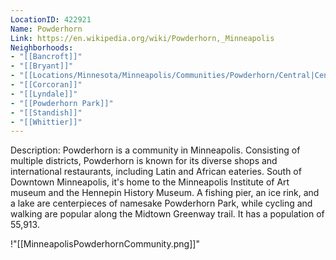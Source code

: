 ```yaml
---
LocationID: 422921
Name: Powderhorn
Link: https://en.wikipedia.org/wiki/Powderhorn,_Minneapolis
Neighborhoods: 
- "[[Bancroft]]"
- "[[Bryant]]"
- "[[Locations/Minnesota/Minneapolis/Communities/Powderhorn/Central|Central]]"
- "[[Corcoran]]"
- "[[Lyndale]]"
- "[[Powderhorn Park]]"
- "[[Standish]]"
- "[[Whittier]]"
---
```


Description:
Powderhorn is a community in Minneapolis. Consisting of multiple districts, Powderhorn is known for its diverse shops and international restaurants, including Latin and African eateries. South of Downtown Minneapolis, it\'s home to the Minneapolis Institute of Art museum and the Hennepin History Museum. A fishing pier, an ice rink, and a lake are centerpieces of namesake Powderhorn Park, while cycling and walking are popular along the Midtown Greenway trail. It has a population of 55,913.

!"[[MinneapolisPowderhornCommunity.png]]"